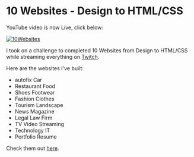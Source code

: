 # 10 Websites - Design to HTML/CSS

YouTube video is now Live, click below:

[![10Websites](10websites.png)](https://www.youtube.com/watch?v=Rz-rey4Q1bw)

I took on a challenge to completed 10 Websites from Design to HTML/CSS while streaming everything on [Twitch](https://twitch.tv/florinpop17).

Here are the websites I've built:

- autofix Car
- Restaurant Food
- Shoes Footwear
- Fashion Clothes
- Tourism Landscape
- News Magazine
- Legal Law Firm
- TV Video Streaming
- Technology IT
- Portfolio Resume

Check them out [here](https://10websites-design-to-html-css.netlify.app).
